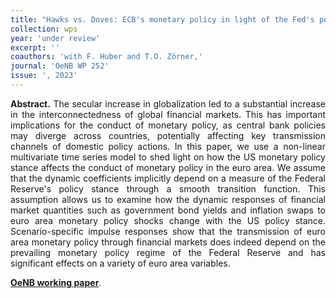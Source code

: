 ```yaml
---
title: "Hawks vs. Doves: ECB's monetary policy in light of the Fed's policy stance. [WP](https://www.oenb.at/dam/jcr:e87e5ea2-ceee-44f5-bce9-bcb0536ac1ae/wp-252.pdf)"
collection: wps
year: 'under review'
excerpt: ''
coauthors: 'with F. Huber and T.O. Zörner,' 
journal: 'OeNB WP 252'
issue: ', 2023'
---
```

<p align="justify"> <b>Abstract.</b> The secular increase in globalization led to a substantial increase in the interconnectedness of global financial markets. This has important implications for the conduct of monetary policy, as central bank policies may diverge across countries, potentially affecting key transmission channels of domestic policy actions. In this paper, we use a non-linear multivariate time series model to shed light on how the US monetary policy stance affects the conduct of monetary policy in the euro area. We assume that the dynamic coefficients implicitly depend on a measure of the Federal Reserve's policy stance through a smooth transition function. This assumption allows us to examine how the dynamic responses of financial market quantities such as government bond yields and inflation swaps to euro area monetary policy shocks change with the US policy stance. Scenario-specific impulse responses show that the transmission of euro area monetary policy through financial markets does indeed depend on the prevailing monetary policy regime of the Federal Reserve and has significant effects on a variety of euro area variables.
</p>

[**OeNB working paper**](https://www.oenb.at/dam/jcr:e87e5ea2-ceee-44f5-bce9-bcb0536ac1ae/wp-252.pdf).

